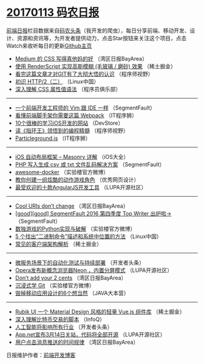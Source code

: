 # [20170113 码农日报](https://toutiao.qdkfweb.cn/date/2017/01/13)

[前端日报](https://qdkfweb.cn/c/news)栏目数据来自[码农头条](https://toutiao.qdkfweb.cn/)（我开发的爬虫），每日分享前端、移动开发、设计、资源和资讯等，为开发者提供动力，点击Star按钮来关注这个项目，点击Watch来收听每日的更新[Github主页](https://github.com/kujian/frontendDaily)
* [Medium 的 CSS 写得真他妈的好](https://toutiao.qdkfweb.cn/21426.html) （湾区日报BayArea）
* [使用 RenderScript 实现高斯模糊 (毛玻璃 / 磨砂) 效果](https://toutiao.qdkfweb.cn/21481.html) （稀土掘金）
* [看完这篇文章才对GIT有了大彻大悟的认识](https://toutiao.qdkfweb.cn/21466.html) （程序师视野）
* [初识 HTTP/2（二）](https://toutiao.qdkfweb.cn/21430.html) （Linux中国）
* [深入理解 CSS 属性值语法](https://toutiao.qdkfweb.cn/21451.html) （程序员俱乐部）

***
* [一个前端开发工程师的 Vim 跟 IDE 一样](https://toutiao.qdkfweb.cn/21463.html) （SegmentFault）
* [看懂前端脚手架你需要这篇 Webpack](https://toutiao.qdkfweb.cn/21475.html) （IT程序狮）
* [10个很棒的学习iOS开发的网站](https://toutiao.qdkfweb.cn/21472.html) （DevStore）
* [读《指环王》领悟到的编程精髓](https://toutiao.qdkfweb.cn/21468.html) （程序师视野）
* [Particleground.js](https://toutiao.qdkfweb.cn/21474.html) （IT程序狮）

***
* [iOS 自动布局框架 – Masonry 详解](https://toutiao.qdkfweb.cn/21417.html) （iOS大全）
* [PHP 写入生成 csv 或 txt 文件乱码解决方案](https://toutiao.qdkfweb.cn/21461.html) （SegmentFault）
* [awesome-docker](https://toutiao.qdkfweb.cn/21533.html) （实验楼官方微博）
* [教你创建一组炫酷的动作游戏角色](https://toutiao.qdkfweb.cn/21478.html) （优秀网页设计）
* [最受欢迎的十款AngularJS开发工具](https://toutiao.qdkfweb.cn/21505.html) （LUPA开源社区）

***
* [Cool URIs don&#8217;t change](https://toutiao.qdkfweb.cn/21420.html) （湾区日报BayArea）
* [[good][good] SegmentFault 2016 第四季度 Top Writer 出炉啦→](https://toutiao.qdkfweb.cn/21462.html) （SegmentFault）
* [数独游戏的Python实现与破解](https://toutiao.qdkfweb.cn/21534.html) （实验楼官方微博）
* [5 个找出“二进制命令”描述和系统中位置的方法](https://toutiao.qdkfweb.cn/21431.html) （Linux中国）
* [常见的客户端架构解析](https://toutiao.qdkfweb.cn/21479.html) （稀土掘金）

***
* [微服务场景下的自动化测试与持续部署](https://toutiao.qdkfweb.cn/21453.html) （开发者头条）
* [Opera发布新概念浏览器Neon ，内置分屏模式](https://toutiao.qdkfweb.cn/21506.html) （LUPA开源社区）
* [Don’t add your 2 cents](https://toutiao.qdkfweb.cn/21422.html) （湾区日报BayArea）
* [沉浸式学 Git](https://toutiao.qdkfweb.cn/21535.html) （实验楼官方微博）
* [毁掉移动应用设计的6个想当然](https://toutiao.qdkfweb.cn/21443.html) （JAVA大本营）

***
* [Rubik UI 一个 Material Design 风格的轻量 Vue.js 组件库](https://toutiao.qdkfweb.cn/21480.html) （稀土掘金）
* [深入理解比特币交易的脚本](https://toutiao.qdkfweb.cn/21410.html) （InfoQ）
* [人工智能将影响所有行业](https://toutiao.qdkfweb.cn/21454.html) （开发者头条）
* [App.net宣布3月14日关站，代码将全部开源](https://toutiao.qdkfweb.cn/21507.html) （LUPA开源社区）
* [用户点击消息推送的时间规律](https://toutiao.qdkfweb.cn/21423.html) （湾区日报BayArea）

日报维护作者：[前端开发博客](https://qdkfweb.cn/) 
